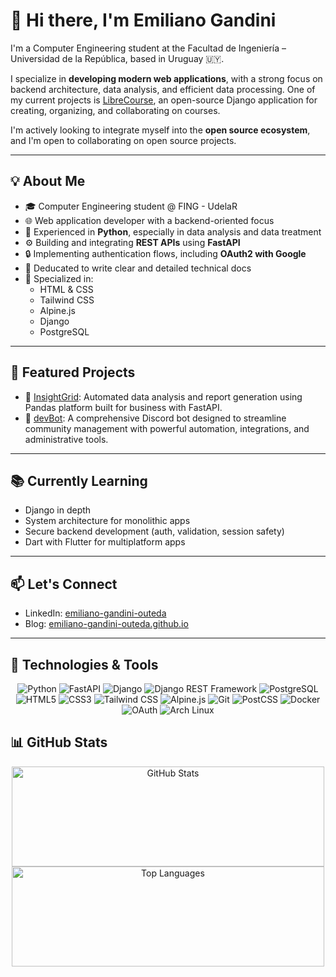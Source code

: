 # 👋 Hi there, I'm Emiliano Gandini

I'm a Computer Engineering student at the Facultad de Ingeniería – Universidad de la República, based in Uruguay 🇺🇾.

I specialize in **developing modern web applications**, with a strong focus on backend architecture, data analysis, and efficient data processing. One of my current projects is [LibreCourse](https://github.com/emiliano-gandini-outeda/LibreCourse), an open-source Django application for creating, organizing, and collaborating on courses.

I'm actively looking to integrate myself into the **open source ecosystem**, and I'm open to collaborating on open source projects.

---

## 💡 About Me

- 🎓 Computer Engineering student @ FING - UdelaR  
- 🌐 Web application developer with a backend-oriented focus  
- 🧠 Experienced in **Python**, especially in data analysis and data treatment  
- ⚙️ Building and integrating **REST APIs** using **FastAPI**  
- 🔒 Implementing authentication flows, including **OAuth2 with Google**  
- 📝 Deducated to write clear and detailed technical docs  
- 🧰 Specialized in:
  - HTML & CSS  
  - Tailwind CSS  
  - Alpine.js  
  - Django  
  - PostgreSQL  

---

## 🚀 Featured Projects

- 🔎 [InsightGrid](https://www.ego-services.com/insightgrid): Automated data analysis and report generation using Pandas platform built for business with FastAPI.  
- 🤖 [devBot](https://github.com/emiliano-gandini-outeda/devbot): A comprehensive Discord bot designed to streamline community management with powerful automation, integrations, and administrative tools.   

---

## 📚 Currently Learning

- Django in depth 
- System architecture for monolithic apps  
- Secure backend development (auth, validation, session safety)
- Dart with Flutter for multiplatform apps

---

## 📫 Let's Connect

- LinkedIn: [emiliano-gandini-outeda](https://www.linkedin.com/in/emiliano-gandini-outeda)  
- Blog: [emiliano-gandini-outeda.github.io](https://www.emiliano-gandini-outeda.github.io)  

---

## 🧰 Technologies & Tools

<p align="center">
  <!-- Python --> <img src="https://img.shields.io/badge/Python-3776AB?style=for-the-badge&logo=python&logoColor=white" alt="Python" /> 
  <!-- FastAPI --> <img src="https://img.shields.io/badge/FastAPI-005571?style=for-the-badge&logo=fastapi&logoColor=white" alt="FastAPI" /> 
  <!-- Django --> <img src="https://img.shields.io/badge/Django-092E20?style=for-the-badge&logo=django&logoColor=white" alt="Django" /> 
  <!-- Django REST Framework --> <img src="https://img.shields.io/badge/Django_REST_Framework-1E7F3E?style=for-the-badge&logo=django&logoColor=white" alt="Django REST Framework" />
  <!-- PostgreSQL --> <img src="https://img.shields.io/badge/PostgreSQL-316192?style=for-the-badge&logo=postgresql&logoColor=white" alt="PostgreSQL" /> 
  <!-- HTML5 --> <img src="https://img.shields.io/badge/HTML5-E34F26?style=for-the-badge&logo=html5&logoColor=white" alt="HTML5" /> 
  <!-- CSS3 --> <img src="https://img.shields.io/badge/CSS3-1572B6?style=for-the-badge&logo=css3&logoColor=white" alt="CSS3" /> 

  <!-- Tailwind CSS --> <img src="https://img.shields.io/badge/Tailwind_CSS-38B2AC?style=for-the-badge&logo=tailwind-css&logoColor=white" alt="Tailwind CSS" /> 
  <!-- Alpine.js --> <img src="https://img.shields.io/badge/Alpine.js-8BC0D0?style=for-the-badge&logo=alpine.js&logoColor=black" alt="Alpine.js" /> 
  <!-- Git --> <img src="https://img.shields.io/badge/Git-F05032?style=for-the-badge&logo=git&logoColor=white" alt="Git" /> 
  <!-- PostCSS --> <img src="https://img.shields.io/badge/PostCSS-DD3A0A?style=for-the-badge&logo=postcss&logoColor=white" alt="PostCSS" /> 
  <!-- Docker --> <img src="https://img.shields.io/badge/Docker-2496ED?style=for-the-badge&logo=docker&logoColor=white" alt="Docker" /> 
  <!-- OAuth --> <img src="https://img.shields.io/badge/OAuth-EB5424?style=for-the-badge&logo=oauth&logoColor=white" alt="OAuth" /> 
  <!-- Arch Linux --> <img src="https://img.shields.io/badge/Arch%20Linux-1793D1?style=for-the-badge&logo=arch-linux&logoColor=white" alt="Arch Linux" />
</p>

## 📊 GitHub Stats

<p align="center">
  <!-- Overall GitHub stats -->
  <img src="https://github-readme-stats.vercel.app/api?username=emiliano-gandini-outeda&show_icons=true&theme=react&icon_color=306998" alt="GitHub Stats" width="500" height="160" />
  
  <!-- Top Languages -->
  <img src="https://github-readme-stats.vercel.app/api/top-langs/?username=emiliano-gandini-outeda&layout=compact&theme=react&hide=html,css&langs_count=6&icon_color=306998" alt="Top Languages" width="500" height="160" />
</p>



